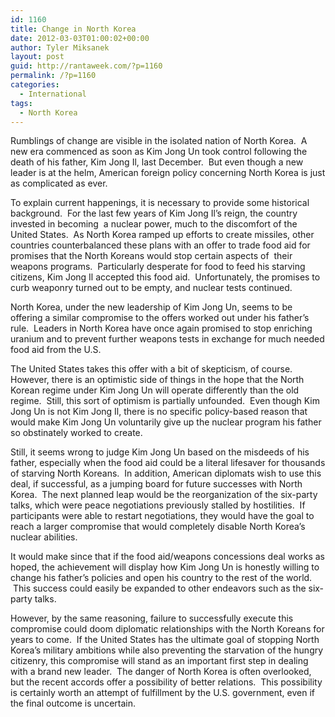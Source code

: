 ```yaml
---
id: 1160
title: Change in North Korea
date: 2012-03-03T01:00:02+00:00
author: Tyler Miksanek
layout: post
guid: http://rantaweek.com/?p=1160
permalink: /?p=1160
categories:
  - International
tags:
  - North Korea
---
```

Rumblings of change are visible in the isolated nation of North Korea.  A new era commenced as soon as Kim Jong Un took control following the death of his father, Kim Jong Il, last December.  But even though a new leader is at the helm, American foreign policy concerning North Korea is just as complicated as ever.

To explain current happenings, it is necessary to provide some historical background.  For the last few years of Kim Jong Il&#8217;s reign, the country invested in becoming  a nuclear power, much to the discomfort of the United States.  As North Korea ramped up efforts to create missiles, other countries counterbalanced these plans with an offer to trade food aid for promises that the North Koreans would stop certain aspects of  their weapons programs.  Particularly desperate for food to feed his starving citizens, Kim Jong Il accepted this food aid.  Unfortunately, the promises to curb weaponry turned out to be empty, and nuclear tests continued.

North Korea, under the new leadership of Kim Jong Un, seems to be offering a similar compromise to the offers worked out under his father&#8217;s rule.  Leaders in North Korea have once again promised to stop enriching uranium and to prevent further weapons tests in exchange for much needed food aid from the U.S.

The United States takes this offer with a bit of skepticism, of course.   However, there is an optimistic side of things in the hope that the North Korean regime under Kim Jong Un will operate differently than the old regime.  Still, this sort of optimism is partially unfounded.  Even though Kim Jong Un is not Kim Jong Il, there is no specific policy-based reason that would make Kim Jong Un voluntarily give up the nuclear program his father so obstinately worked to create.

Still, it seems wrong to judge Kim Jong Un based on the misdeeds of his father, especially when the food aid could be a literal lifesaver for thousands of starving North Koreans.  In addition, American diplomats wish to use this deal, if successful, as a jumping board for future successes with North Korea.  The next planned leap would be the reorganization of the six-party talks, which were peace negotiations previously stalled by hostilities.  If participants were able to restart negotiations, they would have the goal to reach a larger compromise that would completely disable North Korea&#8217;s nuclear abilities.

It would make since that if the food aid/weapons concessions deal works as hoped, the achievement will display how Kim Jong Un is honestly willing to change his father&#8217;s policies and open his country to the rest of the world.  This success could easily be expanded to other endeavors such as the six-party talks.

However, by the same reasoning, failure to successfully execute this compromise could doom diplomatic relationships with the North Koreans for years to come.  If the United States has the ultimate goal of stopping North Korea&#8217;s military ambitions while also preventing the starvation of the hungry citizenry, this compromise will stand as an important first step in dealing with a brand new leader.  The danger of North Korea is often overlooked, but the recent accords offer a possibility of better relations.  This possibility is certainly worth an attempt of fulfillment by the U.S. government, even if the final outcome is uncertain.
